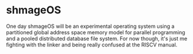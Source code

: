 # shmageOS

One day shmageOS will be an experimental operating system using a partitioned global address space memory model for parallel programming and a pooled distributed database file system. For now though, it's just me fighting with the linker and being really confused at the RISCV manual.

